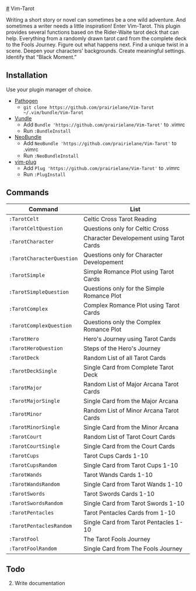 [#](#) Vim-Tarot

Writing a short story or novel can sometimes be a one wild adventure.
And sometimes a writer needs a little inspiration! Enter Vim-Tarot. This plugin
provides several functions based on the Rider-Waite tarot deck that can help.
Everything from a randomly drawn tarot card from the complete deck to the
Fools Journey.  Figure out what happens next. Find a unique twist in a scene. 
Deepen your characters’ backgrounds. Create meaningful settings. Identify that 
“Black Moment.” 

## Installation

Use your plugin manager of choice.

- [Pathogen](https://github.com/tpope/vim-pathogen)
  - `git clone https://github.com/prairielane/Vim-Tarot ~/.vim/bundle/Vim-Tarot`
- [Vundle](https://github.com/gmarik/vundle)
  - Add `Bundle 'https://github.com/prairielane/Vim-Tarot'` to .vimrc
  - Run `:BundleInstall`
- [NeoBundle](https://github.com/Shougo/neobundle.vim)
  - Add `NeoBundle 'https://github.com/prairielane/Vim-Tarot'` to .vimrc
  - Run `:NeoBundleInstall`
- [vim-plug](https://github.com/junegunn/vim-plug)
  - Add `Plug 'https://github.com/prairielane/Vim-Tarot'` to .vimrc
  - Run `:PlugInstall`

Commands
--------

| Command                    | List                                       |
| -------------------------- | ------------------------------------------ |
| `:TarotCelt`               | Celtic Cross Tarot Reading                 |
| `:TarotCeltQuestion`       | Questions only for Celtic Cross            |
| `:TarotCharacter`          | Character Developement using Tarot Cards   |
| `:TarotCharacterQuestion`  | Questions only for Character Developement  |
| `:TarotSimple`             | Simple Romance Plot using Tarot Cards      |
| `:TarotSimpleQuestion`     | Questions only for the Simple Romance Plot |
| `:TarotComplex`            | Complex Romance Plot using Tarot Cards     |
| `:TarotComplexQuestion`    | Questions only the Complex Romance Plot    |
| `:TarotHero`               | Hero's Journey using Tarot Cards           |
| `:TarotHeroQuestion`       | Steps of the Hero's Journey                |
| `:TarotDeck`               | Random List of all Tarot Cards             |
| `:TarotDeckSingle`         | Single Card from Complete Tarot Deck       |
| `:TarotMajor`              | Random List of Major Arcana Tarot Cards    |
| `:TarotMajorSingle`        | Single Card from the Major Arcana          |
| `:TarotMinor`              | Random List of Minor Arcana Tarot Cards    |
| `:TarotMinorSingle`        | Single Card from the Minor Arcana          |
| `:TarotCourt`              | Random List of Tarot Court Cards           |
| `:TarotCourtSingle`        | Single Card from the Court Cards           |
| `:TarotCups`               | Tarot Cups Cards 1-10                      |
| `:TarotCupsRandom`         | Single Card from Tarot Cups 1-10           |
| `:TarotWands`              | Tarot Wands Cards 1-10                     |
| `:TarotWandsRandom`        | Single Card from Tarot Wands 1-10          |
| `:TarotSwords`             | Tarot Swords Cards 1-10                    |
| `:TarotSwordsRandom`       | Single Card from Tarot Swords 1-10         |
| `:TarotPentacles`          | Tarot Pentacles Cards from 1-10            |
| `:TarotPentaclesRandom`    | Single Card from Tarot Pentacles 1-10      |  
| `:TarotFool`               | The Tarot Fools Journey                    |
| `:TarotFoolRandom`         | Single Card from The Fools Journey         |
  
## Todo


2. Write documentation



